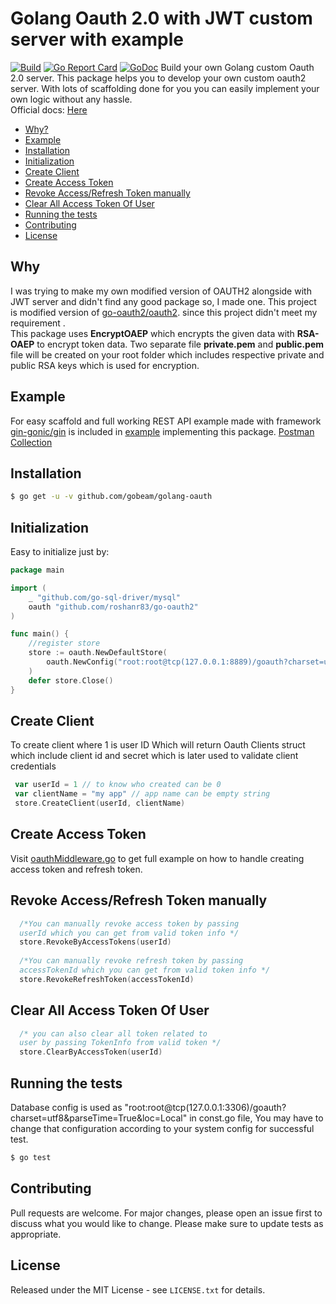 # Golang Oauth 2.0  with JWT custom server with example
[![Build][Build-Status-Image]][Build-Status-Url] [![Go Report Card](https://goreportcard.com/badge/github.com/gobeam/golang-oauth?branch=master)](https://goreportcard.com/report/github.com/gobeam/golang-oauth) [![GoDoc][godoc-image]][godoc-url]
Build your own Golang custom Oauth 2.0 server. This package helps you to develop your own custom oauth2 server. With lots of scaffolding done for you you can easily implement your own logic without any hassle.
<br>
Official docs: [Here](https://godoc.org/github.com/gobeam/golang-oauth)

* [Why?](#why)
* [Example](#example)
* [Installation](#installation)
* [Initialization](#initialization)
* [Create Client](#create-client)
* [Create Access Token](create-access-token)
* [Revoke Access/Refresh Token manually](#revoke-accessrefresh-token-manually)
* [Clear All Access Token Of User](#clear-all-access-token-of-user)
* [Running the tests](#running-the-tests)
* [Contributing](#contributing)
* [License](#license)


## Why
I was trying to make my own modified version of OAUTH2 alongside with JWT server and didn't find any good package so, I made one.  This project is modified version of [go-oauth2/oauth2](https://github.com/go-oauth2/oauth2). since this project didn't meet my requirement .
<br>
This package uses <b>EncryptOAEP</b> which encrypts the given data with <b>RSA-OAEP</b> to encrypt token data. Two separate file <b>private.pem</b> and <b>public.pem</b> file will be created on your root folder which includes respective private and public RSA keys which is used for encryption.
<br>


## Example
For easy scaffold and full working REST API example made with framework [gin-gonic/gin](https://github.com/gin-gonic/gin) is included in  [example](https://github.com/gobeam/golang-oauth/tree/master/example) implementing this package.
[Postman Collection](https://github.com/gobeam/golang-oauth/blob/master/example/third_party/postman_import/postman.json)

## Installation

``` bash
$ go get -u -v github.com/gobeam/golang-oauth
```


## Initialization

Easy to initialize just by:

``` go
package main

import (
	_ "github.com/go-sql-driver/mysql"
	oauth "github.com/roshanr83/go-oauth2"
)

func main() {
	//register store
	store := oauth.NewDefaultStore(
		oauth.NewConfig("root:root@tcp(127.0.0.1:8889)/goauth?charset=utf8&parseTime=True&loc=Local"),
	)
	defer store.Close()
}

```


## Create Client

To create client where 1 is user ID Which will return Oauth Clients struct which include client id and secret which is later used to validate client credentials
	 
```go
 var userId = 1 // to know who created can be 0
 var clientName = "my app" // app name can be empty string
 store.CreateClient(userId, clientName)

```


## Create Access Token
Visit [oauthMiddleware.go](https://github.com/gobeam/golang-oauth/blob/master/example/middlewares/oauthMiddleware.go) to get full example on how to handle creating access token and refresh token. 


## Revoke Access/Refresh Token manually

```go
  /*You can manually revoke access token by passing
  userId which you can get from valid token info */
  store.RevokeByAccessTokens(userId) 
  
  /*You can manually revoke refresh token by passing
  accessTokenId which you can get from valid token info */
  store.RevokeRefreshToken(accessTokenId)

```


## Clear All Access Token Of User

```go
  /* you can also clear all token related to
  user by passing TokenInfo from valid token */
  store.ClearByAccessToken(userId)
```


## Running the tests

Database config is used as "root:root@tcp(127.0.0.1:3306)/goauth?charset=utf8&parseTime=True&loc=Local" in const.go file, You may have to change that configuration according to your system config for successful test.

``` bash
$ go test
```


## Contributing

Pull requests are welcome. For major changes, please open an issue first to discuss what you would like to change.
Please make sure to update tests as appropriate.


## License

Released under the MIT License - see `LICENSE.txt` for details.


[Build-Status-Url]: https://travis-ci.org/gobeam/golang-oauth
[Build-Status-Image]: https://travis-ci.org/gobeam/golang-oauth.svg?branch=master
[godoc-url]: https://pkg.go.dev/github.com/gobeam/golang-oauth?tab=doc
[godoc-image]: https://godoc.org/github.com/gobeam/golang-oauth?status.svg
